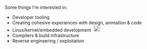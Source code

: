 Some things I'm interested in:

- Developer tooling
- Creating cohesive experiences with design, animation & code
- Linux/kernel/embedded development&nbsp; <img src="https://i.imgur.com/WggdKHV.png" width="20"></img>
- Compilers & build infrastructure
- Reverse engineering / exploitation
